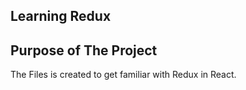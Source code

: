 ## Learning Redux

## Purpose of The Project

The Files is created to get familiar with Redux in React.

